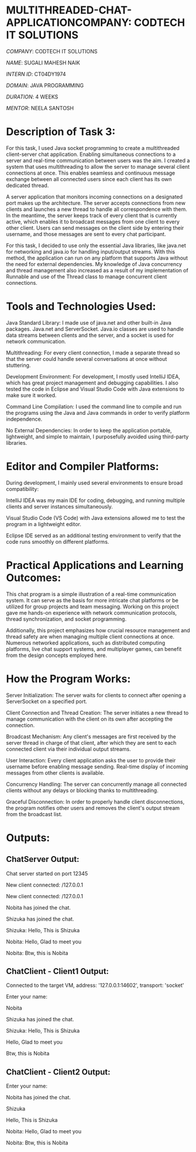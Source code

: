 # MULTITHREADED-CHAT-APPLICATIONCOMPANY: CODTECH IT SOLUTIONS

*COMPANY*: CODTECH IT SOLUTIONS

*NAME*: SUGALI MAHESH NAIK

*INTERN ID*: CT04DY1974

*DOMAIN*: JAVA PROGRAMMING

*DURATION*: 4 WEEKS

*MENTOR*: NEELA SANTOSH

# Description of Task 3:

For this task, I used Java socket programming to create a multithreaded client-server chat application.  Enabling simultaneous connections to a server and real-time communication between users was the aim.  I created a system that uses multithreading to allow the server to manage several client connections at once.  This enables seamless and continuous message exchange between all connected users since each client has its own dedicated thread.

A server application that monitors incoming connections on a designated port makes up the architecture.  The server accepts connections from new clients and launches a new thread to handle all correspondence with them.  In the meantime, the server keeps track of every client that is currently active, which enables it to broadcast messages from one client to every other client.  Users can send messages on the client side by entering their username, and those messages are sent to every chat participant.

For this task, I decided to use only the essential Java libraries, like java.net for networking and java.io for handling input/output streams.  With this method, the application can run on any platform that supports Java without the need for external dependencies.  My knowledge of Java concurrency and thread management also increased as a result of my implementation of Runnable and use of the Thread class to manage concurrent client connections.

# Tools and Technologies Used:

Java Standard Library: I made use of java.net and other built-in Java packages. Java.net and ServerSocket. Java.io classes are used to handle data streams between clients and the server, and a socket is used for network communication.

Multithreading: For every client connection, I made a separate thread so that the server could handle several conversations at once without stuttering.

Development Environment: For development, I mostly used IntelliJ IDEA, which has great project management and debugging capabilities.  I also tested the code in Eclipse and Visual Studio Code with Java extensions to make sure it worked.

Command Line Compilation: I used the command line to compile and run the programs using the Java and Java commands in order to verify platform independence.

No External Dependencies: In order to keep the application portable, lightweight, and simple to maintain, I purposefully avoided using third-party libraries.

# Editor and Compiler Platforms:

During development, I mainly used several environments to ensure broad compatibility:

IntelliJ IDEA was my main IDE for coding, debugging, and running multiple clients and server instances simultaneously.

Visual Studio Code (VS Code) with Java extensions allowed me to test the program in a lightweight editor.

Eclipse IDE served as an additional testing environment to verify that the code runs smoothly on different platforms.

# Practical Applications and Learning Outcomes:

This chat program is a simple illustration of a real-time communication system.  It can serve as the basis for more intricate chat platforms or be utilized for group projects and team messaging.  Working on this project gave me hands-on experience with network communication protocols, thread synchronization, and socket programming.

 Additionally, this project emphasizes how crucial resource management and thread safety are when managing multiple client connections at once.  Numerous networked applications, such as distributed computing platforms, live chat support systems, and multiplayer games, can benefit from the design concepts employed here.
 
# How the Program Works:

Server Initialization: The server waits for clients to connect after opening a ServerSocket on a specified port.

Client Connection and Thread Creation: The server initiates a new thread to manage communication with the client on its own after accepting the connection.

Broadcast Mechanism: Any client's messages are first received by the server thread in charge of that client, after which they are sent to each connected client via their individual output streams.

User Interaction: Every client application asks the user to provide their username before enabling message sending.  Real-time display of incoming messages from other clients is available.

Concurrency Handling: The server can concurrently manage all connected clients without any delays or blocking thanks to multithreading.

Graceful Disconnection: In order to properly handle client disconnections, the program notifies other users and removes the client's output stream from the broadcast list.

# Outputs:

## ChatServer Output:

Chat server started on port 12345

New client connected: /127.0.0.1

New client connected: /127.0.0.1

Nobita has joined the chat.

Shizuka has joined the chat.

Shizuka: Hello, This is Shizuka

Nobita: Hello, Glad to meet you

Nobita: Btw, this is Nobita

## ChatClient - Client1 Output:

Connected to the target VM, address: '127.0.0.1:14602', transport: 'socket'

Enter your name:

Nobita

Shizuka has joined the chat.

Shizuka: Hello, This is Shizuka

Hello, Glad to meet you

Btw, this is Nobita

## ChatClient - Client2 Output:

Enter your name:

Nobita has joined the chat.

Shizuka

Hello, This is Shizuka

Nobita: Hello, Glad to meet you

Nobita: Btw, this is Nobita

